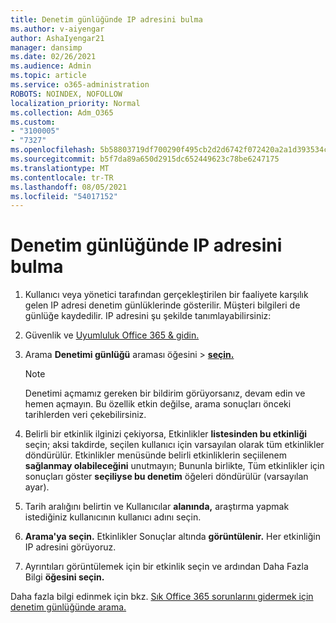```yaml
---
title: Denetim günlüğünde IP adresini bulma
ms.author: v-aiyengar
author: AshaIyengar21
manager: dansimp
ms.date: 02/26/2021
ms.audience: Admin
ms.topic: article
ms.service: o365-administration
ROBOTS: NOINDEX, NOFOLLOW
localization_priority: Normal
ms.collection: Adm_O365
ms.custom:
- "3100005"
- "7327"
ms.openlocfilehash: 5b58803719df700290f495cb2d2d6742f072420a2a1d393534ca165bb5a14fbb
ms.sourcegitcommit: b5f7da89a650d2915dc652449623c78be6247175
ms.translationtype: MT
ms.contentlocale: tr-TR
ms.lasthandoff: 08/05/2021
ms.locfileid: "54017152"
---
```

# <a name="find-the-ip-address-in-audit-log"></a>Denetim günlüğünde IP adresini bulma

1. Kullanıcı veya yönetici tarafından gerçekleştirilen bir faaliyete karşılık gelen IP adresi denetim günlüklerinde gösterilir. Müşteri bilgileri de günlüğe kaydedilir. IP adresini şu şekilde tanımlayabilirsiniz:

1. Güvenlik ve [Uyumluluk Office 365 & gidin.](https://go.microsoft.com/fwlink/p/?linkid=2077143)
1. Arama **Denetimi günlüğü** araması öğesini  >  **[seçin.](https://go.microsoft.com/fwlink/?linkid=2103759)**
    > [!NOTE]
    > Denetimi açmamız gereken bir bildirim görüyorsanız, devam edin ve hemen açmayın. Bu özellik etkin değilse, arama sonuçları önceki tarihlerden veri çekebilirsiniz.
1. Belirli bir etkinlik ilginizi çekiyorsa, Etkinlikler **listesinden bu etkinliği** seçin; aksi takdirde, seçilen kullanıcı için varsayılan olarak tüm etkinlikler döndürülür. Etkinlikler menüsünde belirli etkinliklerin seçiilenem **sağlanmay olabileceğini** unutmayın; Bununla birlikte, Tüm etkinlikler için sonuçları göster **seçiliyse bu denetim** öğeleri döndürülür (varsayılan ayar).
1. Tarih aralığını belirtin ve Kullanıcılar **alanında,** araştırma yapmak istediğiniz kullanıcının kullanıcı adını seçin.
1. **Arama'ya seçin.** Etkinlikler Sonuçlar altında **görüntülenir.** Her etkinliğin IP adresini görüyoruz.
1. Ayrıntıları görüntülemek için bir etkinlik seçin ve ardından Daha Fazla Bilgi **öğesini seçin.**

Daha fazla bilgi edinmek için bkz. [Sık Office 365 sorunlarını gidermek için denetim günlüğünde arama.](https://go.microsoft.com/fwlink/?linkid=2103944)